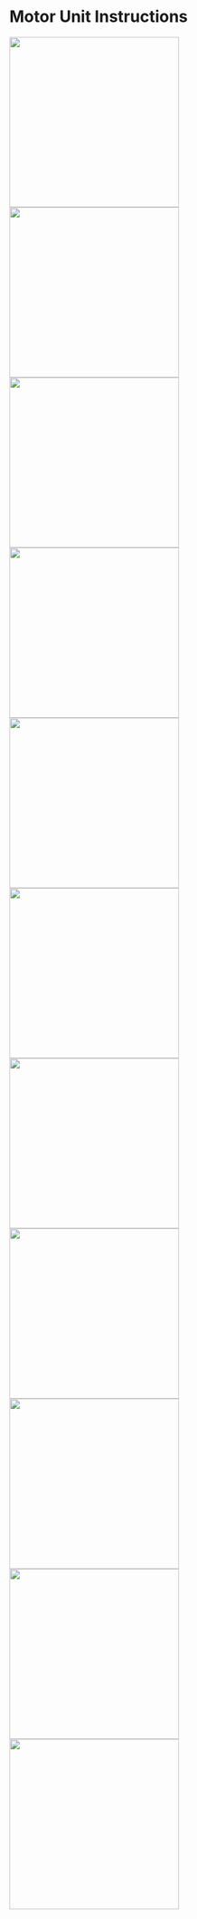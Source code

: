 # Motor Unit Instructions

<img src="../images/motor_unit/step_1.jpg" width=300>
<img src="../images/motor_unit/step_1_1.jpg" width=300>
<img src="../images/motor_unit/step_2.jpg" width=300>
<img src="../images/motor_unit/step_3.jpg" width=300>
<img src="../images/motor_unit/step_4.jpg" width=300>
<img src="../images/motor_unit/step_5.jpg" width=300>
<img src="../images/motor_unit/step_6.jpg" width=300>
<img src="../images/motor_unit/step_7.jpg" width=300>
<img src="../images/motor_unit/step_8.jpg" width=300>
<img src="../images/motor_unit/step_9.jpg" width=300>
<img src="../images/motor_unit/step_10.jpg" width=300>
